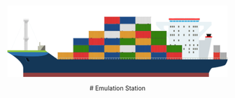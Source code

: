 ![Freighter.png](https://github.com/alexmichaelkeith/EmulatorFreighter/blob/main/Freighter.png)
<p align="center">
# Emulation Station
</p>
